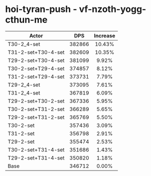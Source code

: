 # hoi-tyran-push - vf-nzoth-yogg-cthun-me
| Actor | DPS | Increase |
|---|:---:|:---:|
|T30-2_4-set|382866|10.43%|
|T31-2-set+T30-4-set|382609|10.35%|
|T29-2-set+T30-4-set|381099|9.92%|
|T30-2-set+T29-4-set|374857|8.12%|
|T31-2-set+T29-4-set|373731|7.79%|
|T29-2_4-set|373095|7.61%|
|T31-2_4-set|367819|6.09%|
|T29-2-set+T30-2-set|367336|5.95%|
|T30-2-set+T31-2-set|366289|5.65%|
|T29-2-set+T31-2-set|365769|5.50%|
|T30-2-set|357436|3.09%|
|T31-2-set|356798|2.91%|
|T29-2-set|355474|2.53%|
|T30-2-set+T31-4-set|351686|1.43%|
|T29-2-set+T31-4-set|350820|1.18%|
|Base|346712|0.00%|
